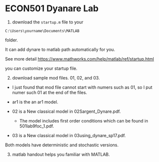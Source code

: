 # ECON501 Dyanare Lab


1. download the `startup.m` file to your

`C:\Users\yourname\Documents\MATLAB`

folder.


It can add dynare to matlab path automatically for you.

See more detail https://www.mathworks.com/help/matlab/ref/startup.html

you can customize your startup file.

2. download sample mod files. 01, 02, and 03.

  * I just found that mod file cannot start with numers such as 01, so I put numer such 01 at the end of the files.

  * ar1 is the an ar1 model.
  * 02 is a New classical model in 02Sargent_Dynare.pdf.
    - The model includes first order conditions which can be found in 501lab9foc_1.pdf.
  * 03 is a New classical model in 03using_dynare_sp17.pdf.

  Both models have deterministic and stochastic versions.


3. matlab handout helps you familiar with MATLAB.
